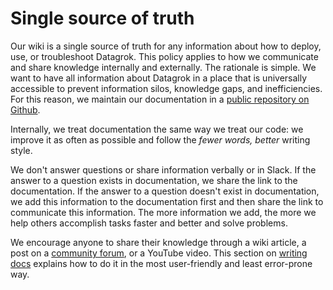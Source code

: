 # Single source of truth

Our wiki is a single source of truth for any information about how to deploy, use, or troubleshoot Datagrok. This policy
applies to how we communicate and share knowledge internally and externally. The rationale is simple. We want to have
all information about Datagrok in a place that is universally accessible to prevent information silos, knowledge gaps,
and inefficiencies. For this reason, we maintain our documentation in
a [public repository on Github](https://github.com/datagrok-ai/public/tree/master/help).

Internally, we treat documentation the same way we treat our code: we improve it as often as possible and follow the
_fewer words, better_ writing style.

We don't answer questions or share information verbally or in Slack. If the answer to a question exists in
documentation, we share the link to the documentation. If the answer to a question doesn't exist in documentation, we
add this information to the documentation first and then share the link to communicate this information. The more
information we add, the more we help others accomplish tasks faster and better and solve problems.

We encourage anyone to share their knowledge through a wiki article, a post on
a [community forum](https://community.datagrok.ai/), or a YouTube video. This section
on [writing docs](../writing-docs/)
explains how to do it in the most user-friendly and least error-prone way.
